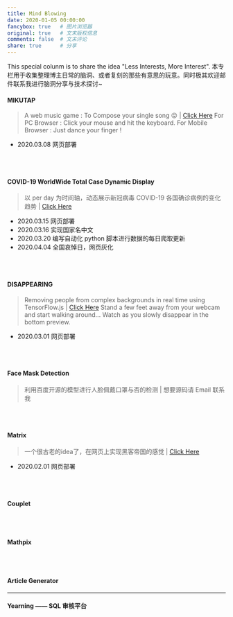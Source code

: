 ```yaml
---
title: Mind Blowing
date: 2020-01-05 00:00:00
fancybox: true   # 图片浏览器
original: true   # 文末版权信息 
comments: false  # 文末评论
share: true      # 分享
---
```


This special colunm is to share the idea "Less Interests, More Interest".
本专栏用于收集整理博主日常的脑洞、或者复刻的那些有意思的玩意。同时极其欢迎邮件联系我进行脑洞分享与技术探讨~

#### MIKUTAP 
> A web music game : To Compose your single song 😝 | [Click Here](https://www.rookie-home.com/mikutap/)
> For PC Browser : Click your mouse and hit the keyboard.
> For Mobile Browser : Just dance your finger !

+ 2020.03.08 网页部署

<br><br>

#### COVID-19 WorldWide Total Case Dynamic Display 
> 以 per day 为时间轴，动态展示新冠病毒 COVID-19 各国确诊病例的变化趋势 | [Click Here](https://www.rookie-home.com/covid/)

+ 2020.03.15 网页部署
+ 2020.03.16 实现国家名中文
+ 2020.03.20 编写自动化 python 脚本进行数据的每日爬取更新
+ 2020.04.04 全国哀悼日，网页灰化

<br><br>

#### DISAPPEARING
> Removing people from complex backgrounds in real time using TensorFlow.js | [Click Here](https://www.rookie-home.com/rpremoval/)
> Stand a few feet away from your webcam and start walking around... Watch as you slowly disappear in the bottom preview.

+ 2020.03.01 网页部署

<br><br>

#### Face Mask Detection
> 利用百度开源的模型进行人脸佩戴口罩与否的检测 | 想要源码请 Email 联系我

<br><br>

#### Matrix
> 一个很古老的idea了，在网页上实现黑客帝国的感觉 | [Click Here](https://www.rookie-home.com/matrix/)

+ 2020.02.01 网页部署

<br><br>

#### Couplet
> 

<br><br>

#### Mathpix

<br><br>

#### Article Generator

---

#### Yearning —— SQL 审核平台